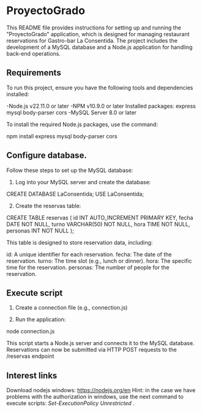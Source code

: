 # ProyectoGrado


This README file provides instructions for setting up and running the "ProyectoGrado" application, which is designed for managing restaurant reservations for Gastro-bar La Consentida. The project includes the development of a MySQL database and a Node.js application for handling back-end operations.

## Requirements

To run this project, ensure you have the following tools and dependencies installed:

-Node.js v22.11.0 or later
-NPM v10.9.0 or later
Installed packages:
express
mysql
body-parser
cors
-MySQL Server 8.0 or later

To install the required Node.js packages, use the command:

npm install express mysql body-parser cors

## Configure database.

Follow these steps to set up the MySQL database:

1. Log into your MySQL server and create the database:


CREATE DATABASE LaConsentida;
USE LaConsentida;

2. Create the reservas table:

CREATE TABLE reservas (
    id INT AUTO_INCREMENT PRIMARY KEY,
    fecha DATE NOT NULL,
    turno VARCHAR(50) NOT NULL,
    hora TIME NOT NULL,
    personas INT NOT NULL
);

This table is designed to store reservation data, including:

id: A unique identifier for each reservation.
fecha: The date of the reservation.
turno: The time slot (e.g., lunch or dinner).
hora: The specific time for the reservation.
personas: The number of people for the reservation.

## Execute script

1. Create a connection file (e.g., connection.js)

2. Run the application:

node connection.js

This script starts a Node.js server and connects it to the MySQL database. Reservations can now be submitted via HTTP POST requests to the /reservas endpoint

## Interest links

Download nodejs windows: https://nodejs.org/en
    Hint: in the case we have problems with the authorization in windows, use the next command to execute scripts: *Set-ExecutionPolicy Unrestricted* .
